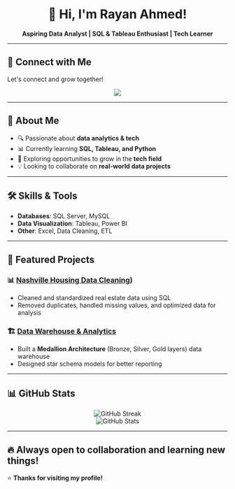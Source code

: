 <h1 align="center">👋 Hi, I'm Rayan Ahmed!</h1>

<p align="center">
  <b>Aspiring Data Analyst | SQL & Tableau Enthusiast | Tech Learner</b>
</p>

---

## 🔗 Connect with Me  
Let's connect and grow together!  

<p align="center">
  <a href="https://www.linkedin.com/in/rayanahmed2002/">
    <img src="https://img.shields.io/badge/LinkedIn-0077B5?style=for-the-badge&logo=linkedin&logoColor=white">
  </a>
</p>

---

## 📌 About Me  
- 🔍 Passionate about **data analytics & tech**  
- 📊 Currently learning **SQL, Tableau, and Python**  
- 🚀 Exploring opportunities to grow in the **tech field**  
- 💡 Looking to collaborate on **real-world data projects**  

---

## 🛠 Skills & Tools  
- **Databases**: SQL Server, MySQL  
- **Data Visualization**: Tableau, Power BI  
- **Other**: Excel, Data Cleaning, ETL  

---
## 📂 Featured Projects  
### 📊 [Nashville Housing Data Cleaning](https://github.com/Ra638/SQL_Datawarehouse_Project))  
- Cleaned and standardized real estate data using SQL  
- Removed duplicates, handled missing values, and optimized data for analysis  

### 🏗️ [Data Warehouse & Analytics](https://github.com/Ra638/DATA-CLEANING-USING-SQL)  
- Built a **Medallion Architecture** (Bronze, Silver, Gold layers) data warehouse  
- Designed star schema models for better reporting  

---

## 📊 GitHub Stats  

<p align="center">
  <img src="https://github-readme-streak-stats.herokuapp.com/?user=Ra638&theme=tokyonight" alt="GitHub Streak" />
  <br>
  <img src="https://github-readme-stats.vercel.app/api?username=Ra638&show_icons=true&theme=radical" alt="GitHub Stats" />
</p>

---

🔥 Always open to collaboration and learning new things!
---

⭐ **Thanks for visiting my profile!**  

